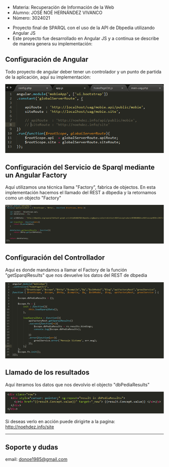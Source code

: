 * Materia: Recuperación de Información de la Web
* Alumno: JOSÉ NOÉ HERNÁNDEZ VIVANCO
* Número: 3024021

- Proyecto final de SPARQL con el uso de la API de Dbpedia utilizando Angular JS
- Este proyecto fue desarrollado en Angular JS y a continua se describe de manera genera su implementación:

## Configuración de Angular ##
Todo proyecto de angular deber tener un controlador y un punto de partida de la aplicación, aquí su implementación:

![image](imagenes/app.PNG)

## Configuración del Servicio de Sparql mediante un Angular Factory ##
Aquí utilizamos una técnica llama "Factory", fabrica de objectos. En esta implementación hacemos el llamado del REST a dbpedia y la retornamos como un objecto "Factory"

![image](imagenes/service.PNG)

## Configuración del Controllador ##
Aquí es donde mandamos a llamar el Factory de la función "getSparqlResults" que nos devuelve los datos del REST de dbpedia

![image](imagenes/controlador.PNG)

## Llamado de los resultados ##
Aquí iteramos los datos que nos devolvio el objecto "dbPediaResults"

![image](imagenes/html.PNG)

Si deseas verlo en acción puede dirigirte a la pagina:  http://noehdez.info/site

--------
Soporte y dudas
--------

email: donoe1985@gmail.com

